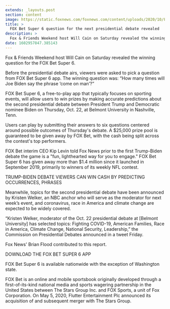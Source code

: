 ```yaml
--- 
extends: _layouts.post 
section: content 
image: https://static.foxnews.com/foxnews.com/content/uploads/2020/10/FOXBet_Super6_Nascar_FOX_Articles_Graphic.jpg 
title: > 
  FOX Bet Super 6 question for the next presidential debate revealed 
description: > 
  Fox & Friends Weekend host Will Cain on Saturday revealed the winning question for the FOX Bet Super 6.Before the presidential debate airs, viewers were asked to pick a question from FOX Bet Super 6 app.A $25,000 prize pool is guaranteed to be given away by FOX Bet, with the cash being split across the contest's top performers.FOX Bet Super 6 has given away more than $1.4 million since it launched in September 2019, primarily to winners of its weekly NFL contest.DOWNLOAD THE FOX BET SUPER 6 APPFOX Bet Super 6 is available nationwide with the exception of Washington state. 
date: 1602957847.385143 
--- 
```

Fox & Friends Weekend host Will Cain on Saturday revealed the winning question for the FOX Bet Super 6.

Before the presidential debate airs, viewers were asked to pick a question from FOX Bet Super 6 app. The winning question was: “How many times will Joe Biden say the phrase ‘come on man’?”

FOX Bet Super 6, a free-to-play app that typically focuses on sporting events, will allow users to win prizes by making accurate predictions about the second presidential debate between President Trump and Democratic nominee Biden on Thursday, Oct. 22, at Belmont University in Nashville, Tenn.

Users can play by submitting their answers to six questions centered around possible outcomes of Thursday's debate. A $25,000 prize pool is guaranteed to be given away by FOX Bet, with the cash being split across the contest's top performers.

FOX Bet interim CEO Kip Levin told Fox News prior to the first Trump-Biden debate the game is a "fun, lighthearted way for you to engage." FOX Bet Super 6 has given away more than $1.4 million since it launched in September 2019, primarily to winners of its weekly NFL contest.

TRUMP-BIDEN DEBATE VIEWERS CAN WIN CASH BY PREDICTING OCCURRENCES, PHRASES

Meanwhile, topics for the second presidential debate have been announced by Kristen Welker, an NBC anchor who will serve as the moderator for next week’s event, and coronavirus, race in America and climate change are expected to be widely covered.

“Kristen Welker, moderator of the Oct. 22 presidential debate at [Belmont University] has selected topics: Fighting COVID-19, American Families, Race in America, Climate Change, National Security, Leadership,” the Commission on Presidential Debates announced in a tweet Friday.

Fox News' Brian Flood contributed to this report.

DOWNLOAD THE FOX BET SUPER 6 APP

FOX Bet Super 6 is available nationwide with the exception of Washington state.

FOX Bet is an online and mobile sportsbook originally developed through a first-of-its-kind national media and sports wagering partnership in the United States between The Stars Group Inc. and FOX Sports, a unit of Fox Corporation. On May 5, 2020, Flutter Entertainment Plc announced its acquisition of and subsequent merger with The Stars Group.
